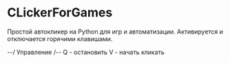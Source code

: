 # CLickerForGames
Простой автокликер на Python для игр и автоматизации. Активируется и отключается горячими клавишами.

--/ Управление /--
Q - остановить
V - начать кликать
